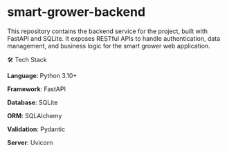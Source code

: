 # smart-grower-backend
This repository contains the backend service for the project, built with FastAPI and SQLite. It exposes RESTful APIs to handle authentication, data management, and business logic for the smart grower web application.

🛠 Tech Stack

**Language**: Python 3.10+

**Framework**: FastAPI

**Database**: SQLite

**ORM**: SQLAlchemy

**Validation**: Pydantic

**Server**: Uvicorn
